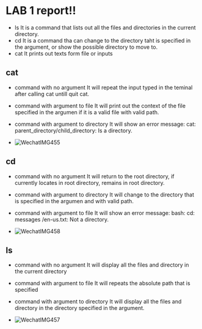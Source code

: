 # LAB 1 report!!

* ls
  It is a command that lists out all the files and directories in the current directory.
* cd
  It is a command tha can change to the directory taht is specified in the argument, or show the possible directory to move to.
* cat
  It prints out texts form file or inputs
  
## **cat** ##
* command with no argument
  It will repeat the input typed in the teminal after calling cat untill quit cat.
  
* command with argument to file
  It will print out the context of the file specified in the argumen if it is a valid file with valid path.
  
* command with argument to directory
  It will show an error message: cat: parent_directory/child_directory: Is a directory.
  
* ![WechatIMG455](https://github.com/Ailinnastar/CSE15L/assets/156360722/604f23b6-f308-44c1-ba25-5e292f756cf3)

## **cd** ##
* command with no argument
  It will return to the root directory, if currently locates in root directory, remains in root directory.
  
* command with argument to directory
  It will change to the directory that is specified in the argumen and with valid path.
  
* command with argument to file
  It will show an error message: bash: cd: messages /en-us.txt: Not a directory.
  
* ![WechatIMG458](https://github.com/Ailinnastar/CSE15L/assets/156360722/4ef4b54b-efdb-42dc-a851-2a467c211541)




## **ls** ##
* command with no argument
  It will display all the files and directory in the current directory
  
* command with argument to file
  It will repeats the absolute path that is specified
  
* command with argument to directory
  It will display all the files and directory in the directory specified in the argument.
  
* ![WechatIMG457](https://github.com/Ailinnastar/CSE15L/assets/156360722/99482801-711a-499e-bc55-e15e0d730f26)


